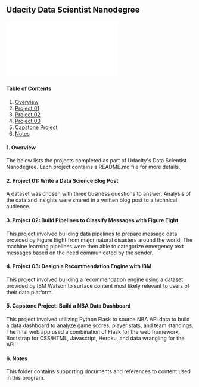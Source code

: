 ## Udacity Data Scientist Nanodegree

![Udacity_DS_Nano_AlexCheng](Udacity-DataScientist-Nanodegree_AlexCheng.pdf)

#### Table of Contents
1. [Overview](#summary)
2. [Project 01](#project_1)
3. [Project 02](#project_2)
4. [Project 03](#project_3)
5. [Capstone Project](#capstone)
6. [Notes](#notes)

#### 1. Overview <a name="summary"></a>

The below lists the projects completed as part of Udacity's Data Scientist Nanodegree. Each project contains a README.md file for more details. 

#### 2. Project 01: Write a  Data Science Blog Post <a name="project_1"></a>
A dataset was chosen with three business questions to answer. Analysis of the data and insights were shared in a written blog post to a technical audience.

#### 3. Project 02: Build Pipelines to Classify Messages with Figure Eight <a name="project_2"></a>
This project involved building data pipelines to prepare message data provided by Figure Eight from major natural disasters around the world. The machine learning pipelines were then able to categorize emergency text messages based on the need communicated by the sender.

#### 4. Project 03: Design a Recommendation Engine with IBM <a name="project_3"></a>
This project involved building a recommendation engine using a dataset provided by IBM Watson to surface content most likely relevant to users of their data platform.

#### 5. Capstone Project: Build a NBA Data Dashboard <a name="capstone"></a>
This project involved utilizing Python Flask to source NBA API data to build a data dashboard to analyze game scores, player stats, and team standings. The final web app used a combination of Flask for the web framework, Bootstrap for CSS/HTML, Javascript, Heroku, and data wrangling for the API.

#### 6. Notes <a name="notes"></a>

This folder contains supporting documents and references to content used in this program.
